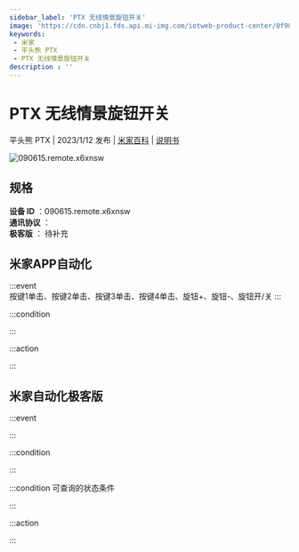 ```yaml
---
sidebar_label: 'PTX 无线情景旋钮开关'
image: 'https://cdn.cnbj1.fds.api.mi-img.com/iotweb-product-center/0f981dd535b81186d83bf5f892c9c27c_1665102612568.png?GalaxyAccessKeyId=AKVGLQWBOVIRQ3XLEW&Expires=9223372036854775807&Signature=9ux8/zNxIJrn10caDqiho3BxHC8='
keywords: 
 - 米家
 - 平头熊 PTX
 - PTX 无线情景旋钮开关
description : ''
---
```

# PTX 无线情景旋钮开关

平头熊 PTX | 2023/1/12 发布 | [米家百科](https://home.mi.com/webapp/content/baike/product/index.html?model=090615.remote.x6xnsw) | [说明书](https://home.mi.com/views/introduction.html?model=090615.remote.x6xnsw&region=cn)

![090615.remote.x6xnsw](https://cdn.cnbj1.fds.api.mi-img.com/iotweb-product-center/0f981dd535b81186d83bf5f892c9c27c_1665102612568.png?GalaxyAccessKeyId=AKVGLQWBOVIRQ3XLEW&Expires=9223372036854775807&Signature=9ux8/zNxIJrn10caDqiho3BxHC8=)

## 规格  
> 
**设备 ID** ：090615.remote.x6xnsw  
**通讯协议** ：  
**极客版**  ： 待补充 


## 米家APP自动化  

:::event  
按键1单击、按键2单击、按键3单击、按键4单击、旋钮+、旋钮-、旋钮开/关
:::

:::condition  

:::

:::action   

:::

## 米家自动化极客版  

:::event  

:::

:::condition  

:::

:::condition 可查询的状态条件  

:::

:::action  

:::

        
